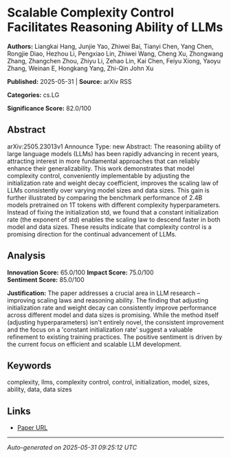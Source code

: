 # Scalable Complexity Control Facilitates Reasoning Ability of LLMs

**Authors:** Liangkai Hang, Junjie Yao, Zhiwei Bai, Tianyi Chen, Yang Chen, Rongjie Diao, Hezhou Li, Pengxiao Lin, Zhiwei Wang, Cheng Xu, Zhongwang Zhang, Zhangchen Zhou, Zhiyu Li, Zehao Lin, Kai Chen, Feiyu Xiong, Yaoyu Zhang, Weinan E, Hongkang Yang, Zhi-Qin John Xu

**Published:** 2025-05-31 | **Source:** arXiv RSS

**Categories:** cs.LG

**Significance Score:** 82.0/100

## Abstract

arXiv:2505.23013v1 Announce Type: new 
Abstract: The reasoning ability of large language models (LLMs) has been rapidly advancing in recent years, attracting interest in more fundamental approaches that can reliably enhance their generalizability. This work demonstrates that model complexity control, conveniently implementable by adjusting the initialization rate and weight decay coefficient, improves the scaling law of LLMs consistently over varying model sizes and data sizes. This gain is further illustrated by comparing the benchmark performance of 2.4B models pretrained on 1T tokens with different complexity hyperparameters. Instead of fixing the initialization std, we found that a constant initialization rate (the exponent of std) enables the scaling law to descend faster in both model and data sizes. These results indicate that complexity control is a promising direction for the continual advancement of LLMs.

## Analysis

**Innovation Score:** 65.0/100
**Impact Score:** 75.0/100  
**Sentiment Score:** 85.0/100

**Justification:** The paper addresses a crucial area in LLM research – improving scaling laws and reasoning ability. The finding that adjusting initialization rate and weight decay can consistently improve performance across different model and data sizes is promising. While the method itself (adjusting hyperparameters) isn't entirely novel, the consistent improvement and the focus on a 'constant initialization rate' suggest a valuable refinement to existing training practices. The positive sentiment is driven by the current focus on efficient and scalable LLM development.

## Keywords

complexity, llms, complexity control, control, initialization, model, sizes, ability, data, data sizes

## Links

- [Paper URL](https://arxiv.org/abs/2505.23013)

---
*Auto-generated on 2025-05-31 09:25:12 UTC*

